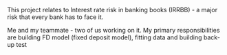 This project relates to Interest rate risk in banking books (IRRBB) - a major risk that every bank has to face it.

Me and my teammate - two of us working on it. My primary responsibilities are building FD model (fixed deposit model), fitting data and building back-up test
